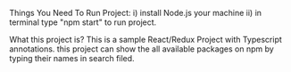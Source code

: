 Things You Need To Run Project:
i) install Node.js your machine
ii) in terminal type "npm start" to run project.

What this project is? 
This is a sample React/Redux Project with Typescript annotations. 
this project can show the all available packages on npm by typing their names in search filed.
